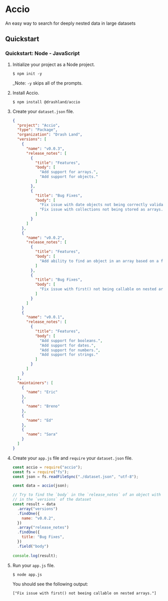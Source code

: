# Accio

An easy way to search for deeply nested data in large datasets

## Quickstart

### Quickstart: Node - JavaScript

1. Initialize your project as a Node project.

    ```
    $ npm init -y
    ```

    _Note: `-y` skips all of the prompts.

2. Install Accio.

    ```
    $ npm install @drashland/accio
    ```

3. Create your `dataset.json` file.

    ```json
    {
      "project": "Accio",
      "type": "Package",
      "organization": "Drash Land",
      "versions": [
        {
          "name": "v0.0.3",
          "release_notes": [
            {
              "title": "Features",
              "body": [
                "Add support for arrays.",
                "Add support for objects."
              ]
            },
            {
              "title": "Bug Fixes",
              "body": [
                "Fix issue with date objects not being correctly validated.",
                "Fix issue with collections not being stored as arrays."
              ]
            }
          ]
        },
        {
          "name": "v0.0.2",
          "release_notes": [
            {
              "title": "Features",
              "body": [
                "Add ability to find an object in an array based on a field's type."
              ]
            },
            {
              "title": "Bug Fixes",
              "body": [
                "Fix issue with first() not being callable on nested arrays."
              ]
            }
          ]
        }
        {
          "name": "v0.0.1",
          "release_notes": [
            {
              "title": "Features",
              "body": [
                "Add support for booleans.",
                "Add support for dates.",
                "Add support for numbers.",
                "Add support for strings."
              ]
            }
          ]
        }
      ],
      "maintainers": [
        {
          "name": "Eric"
        },
        {
          "name": "Breno"
        },
        {
          "name": "Ed"
        },
        {
          "name": "Sara"
        }
      ]
    }
    ```

4. Create your `app.js` file and `require` your `dataset.json` file.

    ```javascript
    const accio = require("accio");
    const fs = require("fs");
    const json = fs.readFileSync("./dataset.json", "utf-8");
    
    const data = accio(json);
    
    // Try to find the `body` in the `release_notes` of an object with `name: "v0.0.2"`
    // in the `versions` of the dataset
    const result = data
      .array("versions")
      .findOne({
        name: "v0.0.2",
      })
      .array("release_notes")
      .findOne({
        title: "Bug Fixes",
      })
      .field("body")
      
    console.log(result);
    ```

5. Run your `app.js` file.

    ```
    $ node app.js
    ```
    
    You should see the following output:
    
    ```
    ["Fix issue with first() not beeing callable on nested arrays."]
    ```
